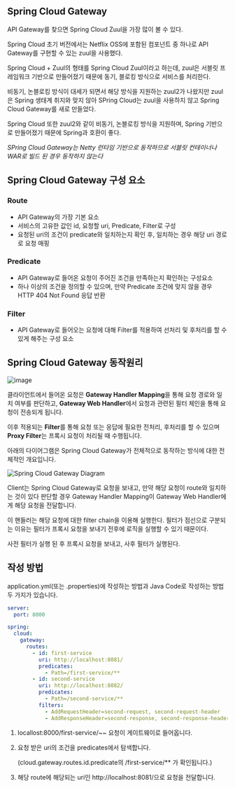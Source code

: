 ## Spring Cloud Gateway

API Gateway를 찾으면 Spring Cloud Zuul을 가장 많이 볼 수 있다. 

Spring Cloud 초기 버전에서는 Netflix OSS에 포함된 컴포넌트 중 하나로 API Gateway를 구현할 수 있는 zuul을 사용했다.

Spring Cloud + Zuul의 형태를 Spring Cloud Zuul이라고 하는데, zuul은 서블릿 프레임워크 기반으로 만들어졌기 때문에 동기, 블로킹 방식으로 서비스를 처리한다.

비동기, 논블로킹 방식이 대세가 되면서 해당 방식을 지원하는 zuul2가 나왔지만 zuul은 Spring 생태계 취지와 맞지 않아 SPring Cloud는 zuul을 사용하지 않고 Spring Cloud Gateway를 새로 만들었다.

Spring Cloud 또한 zuul2와 같이 비동기, 논블로킹 방식을 지원하며, Spring 기반으로 만들어졌기 때문에 Spring과 호환이 좋다. 

*SPring Cloud Gateway는 Netty 런타임 기반으로 동작하므로 서블릿 컨테이너나 WAR로 빌드 된 경우 동작하지 않는다*



## Spring Cloud Gateway 구성 요소

### Route

- API Gateway의 가장 기본 요소
- 서비스의 고유한 값인 id, 요청할 uri, Predicate, Filter로 구성
- 요청된 uri의 조건이 predicate와 일치하는지 확인 후, 일치하는 경우 해당 uri 경로로 요청 매핑

### Predicate

- API Gateway로 들어온 요청이 주어진 조건을 만족하는지 확인하는 구성요소
- 하나 이상의 조건을 정의할 수 있으며, 만약 Predicate 조건에 맞지 않을 경우 HTTP 404 Not Found 응답 반환

### Filter

- API  Gateway로 들어오는 요청에 대해 Filter를 적용하여 선처리 및 후처리를 할 수 있게 해주는 구성 요소

## Spring Cloud Gateway 동작원리

![image](https://github.com/yunhaDevGit/TIL/assets/74949294/65f4abe5-0be9-4bd7-8969-cea10b908ef6)

클라이언트에서 들어온 요청은 **Gateway Handler Mapping**을 통해 요청 경로와 일치 여부를 판단하고, **Gateway Web Handler**에서 요청과 관련된 필터 체인을 통해 요청이 전송되게 됩니다. 

이후 적용되는 **Filter**를 통해 요청 또는 응답에 필요한 전처리, 후처리를 할 수 있으며 **Proxy Filter**는 프록시 요청이 처리될 때 수행됩니다.



아래의 다이어그램은 Spring Cloud Gateway가 전체적으로 동작하는 방식에 대한 전체적인 개요입니다.

![Spring Cloud Gateway Diagram](https://docs.spring.io/spring-cloud-gateway/docs/current/reference/html/images/spring_cloud_gateway_diagram.png)

Client는 Spring Cloud Gateway로 요청을 보내고, 만약 해당 요청이 route와 일치하는 것이 있다 판단할 경우 Gateway Handler Mapping이 Gateway Web Handler에게 해당 요청을 전달합니다. 

이 핸들러는 해당 요청에 대한 filter chain을 이용해 실행한다. 필터가 점선으로 구분되는 이유는 필터가 프록시 요청을 보내기 전후에 로직을 실행할 수 있기 때문이다.

사전 필터가 실행 된 후 프록시 요청을 보내고, 사후 필터가 실행된다.


## 작성 방법

application.yml(또는 .properties)에 작성하는 방법과 Java Code로 작성하는 방법 두 가지가 있습니다.

```yaml
server:
  port: 8000

spring:
  cloud:
    gateway:
      routes:
        - id: first-service
          uri: http://localhost:8081/
          predicates:
            - Path=/first-service/**
        - id: second-service
          uri: http://localhost:8082/
          predicates:
            - Path=/second-service/**
          filters:
            - AddRequestHeader=second-request, second-request-header
            - AddResponseHeader=second-response, second-response-header
```

1. locallost:8000/first-service/~~ 요청이 게이트웨이로 들어옵니다.
2. 요청 받은 uri의 조건을 predicates에서 탐색합니다.
    
    (cloud.gateway.routes.id.predicate의 /first-service/** 가 확인됩니다.)
    
3. 해당 route에 해당되는 uri인 http://localhost:8081/으로 요청을 전달합니다.
